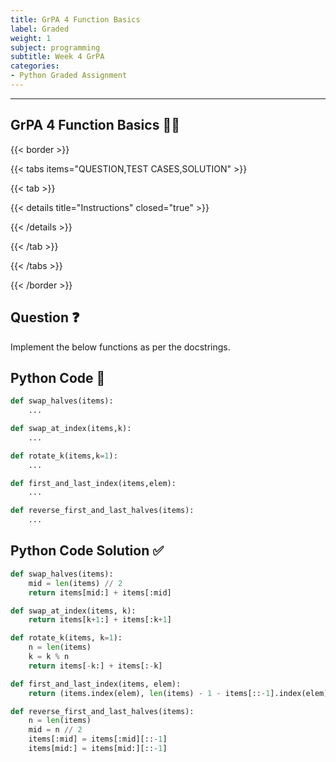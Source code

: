 ```yaml
---
title: GrPA 4 Function Basics                      
label: Graded
weight: 1
subject: programming
subtitle: Week 4 GrPA
categories:
- Python Graded Assignment
---
```


---

## GrPA 4 Function Basics 👨‍💻

{{< border >}}

{{< tabs items="QUESTION,TEST CASES,SOLUTION" >}}

{{< tab >}}

{{< details title="Instructions"  closed="true" >}}

{{< /details >}}

{{< /tab >}}

{{< /tabs >}}

{{< /border >}}

## Question ❓

Implement the below functions as per the docstrings.

## Python Code 🐍

```python {linenos=table,linenostart=1}
def swap_halves(items):
    ...

def swap_at_index(items,k):
    ...

def rotate_k(items,k=1):
    ...

def first_and_last_index(items,elem):
    ...

def reverse_first_and_last_halves(items):
    ...
```

## Python Code Solution ✅

```python {linenos=table,linenostart=1}
def swap_halves(items):
    mid = len(items) // 2
    return items[mid:] + items[:mid]

def swap_at_index(items, k):
    return items[k+1:] + items[:k+1]

def rotate_k(items, k=1):
    n = len(items)
    k = k % n
    return items[-k:] + items[:-k]

def first_and_last_index(items, elem):
    return (items.index(elem), len(items) - 1 - items[::-1].index(elem))

def reverse_first_and_last_halves(items):
    n = len(items)
    mid = n // 2
    items[:mid] = items[:mid][::-1]
    items[mid:] = items[mid:][::-1]

```